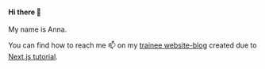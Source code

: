 #### Hi there 👋  
My name is Anna. 

You can find how to reach me 📫 on my [trainee website-blog](https://nextjs-blog-aniaivanova.vercel.app) created due to [Next.js tutorial](https://nextjs.org/learn).



<!--
**AniaIvanova/AniaIvanova** is a ✨ _special_ ✨ repository because its `README.md` (this file) appears on your GitHub profile.

Here are some ideas to get you started:

- 🔭 I’m currently working on ...
- 🌱 I’m currently learning ...
- 👯 I’m looking to collaborate on ...
- 🤔 I’m looking for help with ...
- 💬 Ask me about ...
- 📫 How to reach me: ...
- 😄 Pronouns: ...
- ⚡ Fun fact: ...
-->
